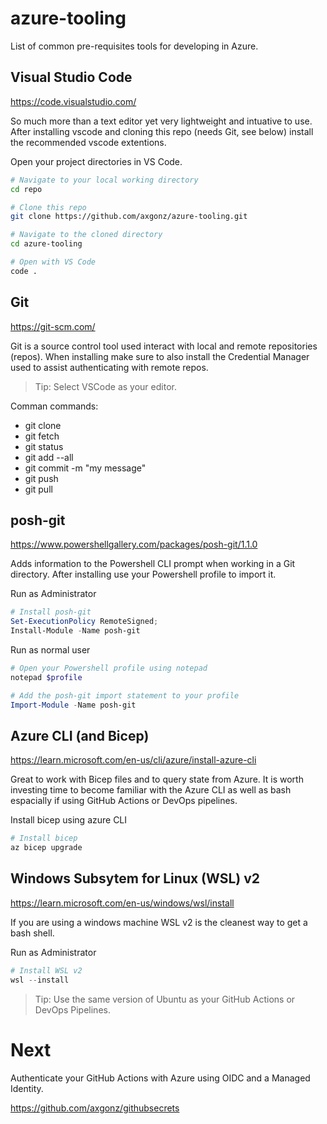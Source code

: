 # azure-tooling

List of common pre-requisites tools for developing in Azure.

## Visual Studio Code

https://code.visualstudio.com/

So much more than a text editor yet very lightweight and intuative to use. After installing vscode and cloning this repo (needs Git, see below) install the recommended vscode extentions.

Open your project directories in VS Code.
``` bash
# Navigate to your local working directory
cd repo

# Clone this repo 
git clone https://github.com/axgonz/azure-tooling.git

# Navigate to the cloned directory
cd azure-tooling

# Open with VS Code 
code .
```

## Git

https://git-scm.com/

Git is a source control tool used interact with local and remote repositories (repos). When installing make sure to also install the Credential Manager used to assist authenticating with remote repos.

> Tip: Select VSCode as your editor. 

Comman commands:

- git clone
- git fetch
- git status
- git add --all
- git commit -m "my message"
- git push
- git pull

## posh-git 

https://www.powershellgallery.com/packages/posh-git/1.1.0

Adds information to the Powershell CLI prompt when working in a Git directory. After installing use your Powershell profile to import it.

Run as Administrator

``` powershell
# Install posh-git 
Set-ExecutionPolicy RemoteSigned;
Install-Module -Name posh-git
```

Run as normal user

``` powershell
# Open your Powershell profile using notepad
notepad $profile

# Add the posh-git import statement to your profile
Import-Module -Name posh-git
```

## Azure CLI (and Bicep)

https://learn.microsoft.com/en-us/cli/azure/install-azure-cli

Great to work with Bicep files and to query state from Azure. It is worth investing time to become familiar with the Azure CLI as well as bash espacially if using GitHub Actions or DevOps pipelines. 

Install bicep using azure CLI

``` bash
# Install bicep
az bicep upgrade
```

## Windows Subsytem for Linux (WSL) v2

https://learn.microsoft.com/en-us/windows/wsl/install

If you are using a windows machine WSL v2 is the cleanest way to get a bash shell. 

Run as Administrator

``` powershell
# Install WSL v2
wsl --install
```

> Tip: Use the same version of Ubuntu as your GitHub Actions or DevOps Pipelines.

# Next

Authenticate your GitHub Actions with Azure using OIDC and a Managed Identity. 

https://github.com/axgonz/githubsecrets